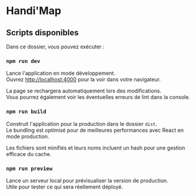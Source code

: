 # Handi'Map

## Scripts disponibles

Dans ce dossier, vous pouvez exécuter :

### `npm run dev`

Lance l'application en mode développement.  
Ouvrez [http://localhost:4000](http://localhost:4000) pour la voir dans votre navigateur.

La page se rechargera automatiquement lors des modifications.  
Vous pourrez également voir les éventuelles erreurs de lint dans la console.

### `npm run build`

Construit l'application pour la production dans le dossier `dist`.  
Le bundling est optimisé pour de meilleures performances avec React en mode production.

Les fichiers sont minifiés et leurs noms incluent un hash pour une gestion efficace du cache.

### `npm run preview`

Lance un serveur local pour prévisualiser la version de production.  
Utile pour tester ce qui sera réellement déployé.